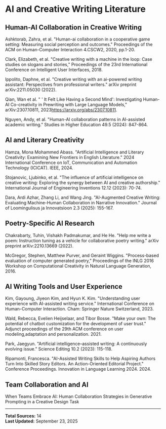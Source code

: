 # AI and Creative Writing Literature

## Human-AI Collaboration in Creative Writing

Ashktorab, Zahra, et al. "Human-ai collaboration in a cooperative game setting: Measuring social perception and outcomes." Proceedings of the ACM on Human-Computer Interaction 4.CSCW2, 2020, pp.1-20.

Clark, Elizabeth, et al. "Creative writing with a machine in the loop: Case studies on slogans and stories," Proceedings of the 23rd International Conference on Intelligent User Interfaces, 2018.

Ippolito, Daphne, et al. "Creative writing with an ai-powered writing assistant: Perspectives from professional writers." arXiv preprint arXiv:2211.05030 (2022).

Qian, Wan et al. " ' It Felt Like Having a Second Mind': Investigating Human-AI Co-creativity in Prewriting with Large Language Models," arXiv:2307.10811, 2023<https://arxiv.org/abs/2307.10811>.

Nguyen, Andy, et al. "Human-AI collaboration patterns in AI-assisted academic writing." Studies in Higher Education 49.5 (2024): 847-864.

## AI and Literary Creativity

Hamza, Mona Mohammed Abass. "Artificial Intelligence and Literary Creativity: Examining New Frontiers in English Literature." 2024 International Conference on IoT, Communication and Automation Technology (ICICAT). IEEE, 2024.

Stojanovic, Ljubinko, et al. "The influence of artificial intelligence on creative writing: Exploring the synergy between AI and creative authorship." International Journal of Engineering Inventions 12.12 (2023): 70-74.

Dara, Ardi Azhar, Zhang Li, and Wang Jing. "AI-Augmented Creative Writing: Evaluating Machine-Human Collaboration in Narrative Innovation." Journal of Loomingulisus ja Innovatsioon 2.3 (2025): 155-167.

## Poetry-Specific AI Research

Chakrabarty, Tuhin, Vishakh Padmakumar, and He He. "Help me write a poem: Instruction tuning as a vehicle for collaborative poetry writing." arXiv preprint arXiv:2210.13669 (2022).

McGregor, Stephen, Matthew Purver, and Geraint Wiggins. "Process-based evaluation of computer generated poetry," Proceedings of the INLG 2016 Workshop on Computational Creativity in Natural Language Generation, 2016.

## AI Writing Tools and User Experience

Kim, Gayoung, Jiyeon Kim, and Hyun K. Kim. "Understanding user experience with AI-assisted writing service." International Conference on Human-Computer Interaction. Cham: Springer Nature Switzerland, 2023.

Wald, Rebecca, Evelien Heijselaar, and Tibor Bosse. "Make your own: The potential of chatbot customization for the development of user trust." Adjunct proceedings of the 29th ACM conference on user modeling,adaptation and personalization. 2021.

Park, Jaegyun. "Artificial intelligence–assisted writing: A continuously evolving issue." Science Editing 10.2 (2023): 115-118.

Ripamonti, Francesca. "AI-Assisted Writing Skills to Help Aspiring Authors Turn Into Skilled Story Editors. An Action-Oriented Editorial Project." Conference Proceedings. Innovation in Language Learning 2024. 2024.

## Team Collaboration and AI

When Teams Embrace AI: Human Collaboration Strategies in Generative Prompting in a Creative Design Task

---

**Total Sources:** 14  
**Last Updated:** September 23, 2025